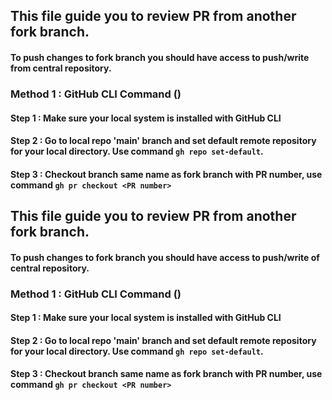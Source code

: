 ## This file guide you to review PR from another fork branch.

#### To push changes to fork branch you should have access to push/write from central repository.

### Method 1 : GitHub CLI Command ()

#### Step 1 : Make sure your local system is installed with GitHub CLI

#### Step 2 : Go to local repo 'main' branch and set default remote repository for your local directory. Use command `gh repo set-default`.

#### Step 3 : Checkout branch same name as fork branch with PR number, use command `gh pr checkout <PR number>`

## This file guide you to review PR from another fork branch.

#### To push changes to fork branch you should have access to push/write of central repository.

### Method 1 : GitHub CLI Command ()

#### Step 1 : Make sure your local system is installed with GitHub CLI

#### Step 2 : Go to local repo 'main' branch and set default remote repository for your local directory. Use command `gh repo set-default`.

#### Step 3 : Checkout branch same name as fork branch with PR number, use command `gh pr checkout <PR number>`
